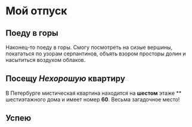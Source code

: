 # Мой отпуск

## Поеду в горы
Наконец-то поеду в горы. Смогу посмотреть на сизые вершины, покататься по узорам серпантинов, объять взором просторы долин и насытиться воздухом облаков.


## Посещу **_Нехорошую_ квартиру**
В Петербурге мистическая квартина находится на **шестом** этаже ** шестиэтажного дома и имеет номер **60**. Весьма загадочное место!



## Успею
